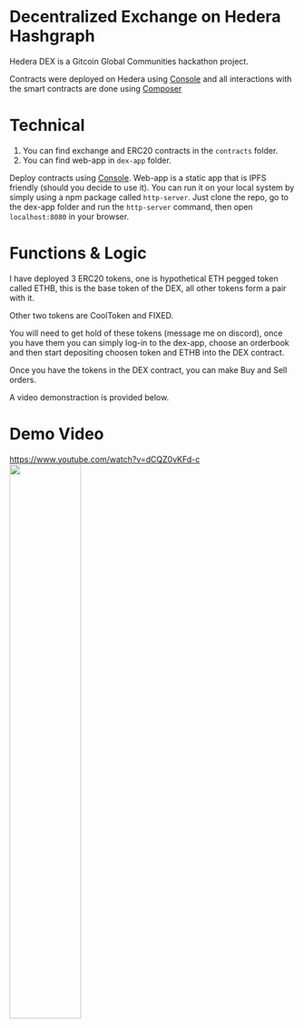 # Decentralized Exchange on Hedera Hashgraph

Hedera DEX is a Gitcoin Global Communities hackathon project.

Contracts were deployed on Hedera using [Console](https://console.hashingsystems.com/) and all interactions with the smart contracts are done using [Composer](https://chrome.google.com/webstore/detail/composer-for-hedera-hashg/hdjnnemgikeoehneddegfcmkljenlean)

# Technical
1. You can find exchange and ERC20 contracts in the `contracts` folder.
2. You can find web-app in `dex-app` folder.

Deploy contracts using [Console](https://console.hashingsystems.com/).
Web-app is a static app that is IPFS friendly (should you decide to use it). You can run it on your local system by simply using a npm package called `http-server`. Just clone the repo, go to the dex-app folder and run the `http-server` command, then open `localhost:8080` in your browser.

# Functions & Logic

I have deployed 3 ERC20 tokens, one is hypothetical ETH pegged token called ETHB, this is the base token of the DEX, all other tokens form a pair with it.

Other two tokens are CoolToken and FIXED.

You will need to get hold of these tokens (message me on discord), once you have them you can simply log-in to the dex-app, choose an orderbook and then start depositing choosen token and ETHB into the DEX contract.

Once you have the tokens in the DEX contract, you can make Buy and Sell orders.

A video demonstraction is provided below.  

# Demo Video
https://www.youtube.com/watch?v=dCQZ0vKFd-c
[<img src="https://img.youtube.com/vi/dCQZ0vKFd-c/maxresdefault.jpg" width="50%">](https://youtu.be/dCQZ0vKFd-c)
